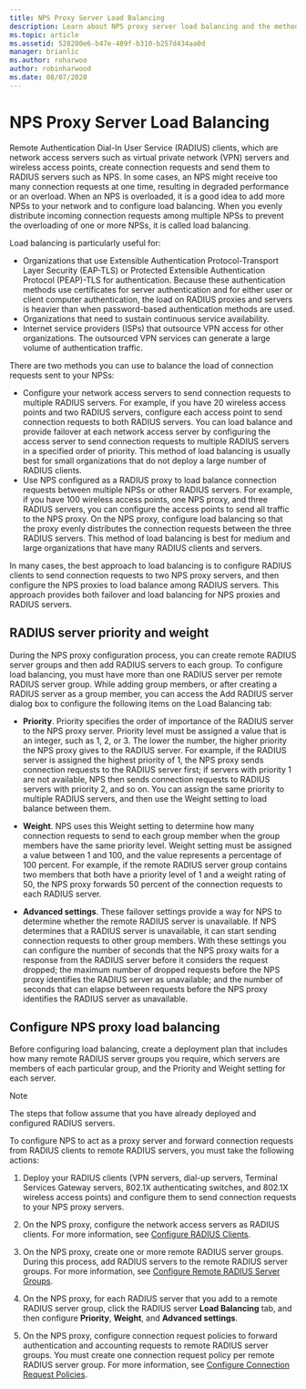 ```yaml
---
title: NPS Proxy Server Load Balancing
description: Learn about NPS proxy server load balancing and the methods you can use to balance the load of connection requests sent to your NPSs.
ms.topic: article
ms.assetid: 528280e6-b47e-489f-b310-b257d434aa0d
manager: brianlic
ms.author: roharwoo
author: robinharwood
ms.date: 08/07/2020
---
```


# NPS Proxy Server Load Balancing

>

Remote Authentication Dial-In User Service (RADIUS) clients, which are network access servers such as virtual private network (VPN) servers and wireless access points, create connection requests and send them to RADIUS servers such as NPS. In some cases, an NPS might receive too many connection requests at one time, resulting in degraded performance or an overload. When an NPS is overloaded, it is a good idea to add more NPSs to your network and to configure load balancing. When you evenly distribute incoming connection requests among multiple NPSs to prevent the overloading of one or more NPSs, it is called load balancing.

Load balancing is particularly useful for:

- Organizations that use Extensible Authentication Protocol-Transport Layer Security \(EAP-TLS\) or Protected Extensible Authentication Protocol \(PEAP\)-TLS for authentication. Because these authentication methods use certificates for server authentication and for either user or client computer authentication, the load on RADIUS proxies and servers is heavier than when password-based authentication methods are used.
- Organizations that need to sustain continuous service availability.
- Internet service providers \(ISPs\) that outsource VPN access for other organizations. The outsourced VPN services can generate a large volume of authentication traffic.

There are two methods you can use to balance the load of connection requests sent to your NPSs:

- Configure your network access servers to send connection requests to multiple RADIUS servers. For example, if you have 20 wireless access points and two RADIUS servers, configure each access point to send connection requests to both RADIUS servers. You can load balance and provide failover at each network access server by configuring the access server to send connection requests to multiple RADIUS servers in a specified order of priority. This method of load balancing is usually best for small organizations that do not deploy a large number of RADIUS clients.
- Use NPS configured as a RADIUS proxy to load balance connection requests between multiple NPSs or other RADIUS servers. For example, if you have 100 wireless access points, one NPS proxy, and three RADIUS servers, you can configure the access points to send all traffic to the NPS proxy. On the NPS proxy, configure load balancing so that the proxy evenly distributes the connection requests between the three RADIUS servers. This method of load balancing is best for medium and large organizations that have many RADIUS clients and servers.

In many cases, the best approach to load balancing is to configure RADIUS clients to send connection requests to two NPS proxy servers, and then configure the NPS proxies to load balance among RADIUS servers. This approach provides both failover and load balancing for NPS proxies and RADIUS servers.

## RADIUS server priority and weight

During the NPS proxy configuration process, you can create remote RADIUS server groups and then add RADIUS servers to each group. To configure load balancing, you must have more than one RADIUS server per remote RADIUS server group. While adding group members, or after creating a RADIUS server as a group member, you can access the Add RADIUS server dialog box to configure the following items on the Load Balancing tab:

- **Priority**. Priority specifies the order of importance of the RADIUS server to the NPS proxy server. Priority level must be assigned a value that is an integer, such as 1, 2, or 3. The lower the number, the higher priority the NPS proxy gives to the RADIUS server. For example, if the RADIUS server is assigned the highest priority of 1, the NPS proxy sends connection requests to the RADIUS server first; if servers with priority 1 are not available, NPS then sends connection requests to RADIUS servers with priority 2, and so on. You can assign the same priority to multiple RADIUS servers, and then use the Weight setting to load balance between them.

- **Weight**. NPS uses this Weight setting to determine how many connection requests to send to each group member when the group members have the same priority level. Weight setting must be assigned a value between 1 and 100, and the value represents a percentage of 100 percent. For example, if the remote RADIUS server group contains two members that both have a priority level of 1 and a weight rating of 50, the NPS proxy forwards 50 percent of the connection requests to each RADIUS server.

- **Advanced settings**. These failover settings provide a way for NPS to determine whether the remote RADIUS server is unavailable. If NPS determines that a RADIUS server is unavailable, it can start sending connection requests to other group members. With these settings you can configure the number of seconds that the NPS proxy waits for a response from the RADIUS server before it considers the request dropped; the maximum number of dropped requests before the NPS proxy identifies the RADIUS server as unavailable; and the number of seconds that can elapse between requests before the NPS proxy identifies the RADIUS server as unavailable.

## Configure NPS proxy load balancing

Before configuring load balancing, create a deployment plan that includes how many remote RADIUS server groups you require, which servers are members of each particular group, and the Priority and Weight setting for each server.

>[!NOTE]
>The steps that follow assume that you have already deployed and configured RADIUS servers.

To configure NPS to act as a proxy server and forward connection requests from RADIUS clients to remote RADIUS servers, you must take the following actions:

1. Deploy your RADIUS clients \(VPN servers, dial-up servers, Terminal Services Gateway servers, 802.1X authenticating switches, and 802.1X wireless access points\) and configure them to send connection requests to your NPS proxy servers.

2. On the NPS proxy, configure the network access servers as RADIUS clients. For more information, see [Configure RADIUS Clients](./nps-radius-clients-configure.md).

3. On the NPS proxy, create one or more remote RADIUS server groups. During this process, add RADIUS servers to the remote RADIUS server groups. For more information, see [Configure Remote RADIUS Server Groups](./nps-crp-rrsg-configure.md).

4. On the NPS proxy, for each RADIUS server that you add to a remote RADIUS server group, click the RADIUS server **Load Balancing** tab, and then configure **Priority**, **Weight**, and **Advanced settings**.

5. On the NPS proxy, configure connection request policies to forward authentication and accounting requests to remote RADIUS server groups. You must create one connection request policy per remote RADIUS server group. For more information, see [Configure Connection Request Policies](./nps-crp-configure.md).
